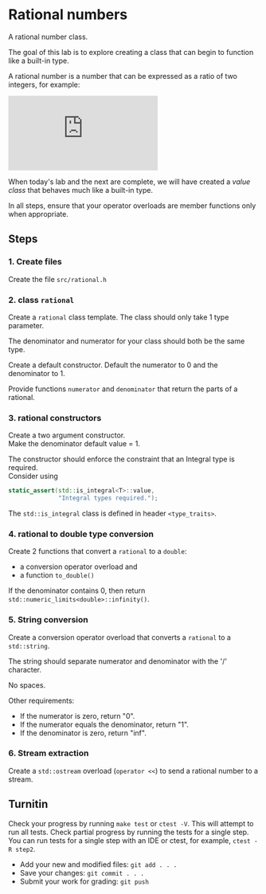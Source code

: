 # Rational numbers

A rational number class.

The goal of this lab is to explore creating a class that can
begin to function like a built-in type.

A rational number is a number that can be expressed as 
a ratio of two integers,
for example:

![1 over 1 , -4 over 7 , or x over y](https://latex.codecogs.com/svg.latex?%5Cfrac%7B1%7D%7B1%7D%2C%20%5Cfrac%7B-4%7D%7B7%7D%2C%20%5Cmathrm%7Bor%7D%20%5Cfrac%7Bx%7D%7By%7D)

When today's lab and the next are complete,
we will have created a *value class*
that behaves much like a built-in type.


In all steps, ensure that your operator overloads are
member functions only when appropriate.

## Steps

### 1. Create files
Create the file `src/rational.h`

### 2. class `rational`
Create a `rational` class template.
The class should only take 1 type parameter.

The denominator and numerator for your class should both be the same type.

Create a default constructor.
Default the numerator to 0 and the denominator to 1.

Provide functions `numerator` and `denominator` that return the
parts of a rational.

### 3. rational constructors
Create a two argument constructor.  
Make the denominator default value = 1.

The constructor should enforce the constraint that an 
Integral type is required.  
Consider using

```cpp
static_assert(std::is_integral<T>::value,
              "Integral types required.");
```

The `std::is_integral` class is defined in header
`<type_traits>`.

### 4. rational to double type conversion
Create 2 functions that convert a `rational` to a `double`:
- a conversion operator overload and
- a function `to_double()`

If the denominator contains 0, then return 
`std::numeric_limits<double>::infinity()`.

### 5. String conversion
Create a conversion operator overload
that converts a `rational` to a `std::string`.

The string should separate numerator and denominator with the '/' character.

No spaces.

Other requirements:
- If the numerator is zero, return "0".
- If the numerator equals the denominator, return "1".
- If the denominator is zero, return "inf".

### 6. Stream extraction
Create a `std::ostream` overload
(`operator <<`) to send a rational number to a stream.

## Turnitin
Check your progress by running `make test` or `ctest -V`.
This will attempt to run all tests.
Check partial progress by running the tests for a single step.
You can run tests for a single step with an IDE or ctest,
for example, `ctest -R step2`.

- Add your new and modified files: `git add . . . `
- Save your changes: `git commit . . . `
- Submit your work for grading: `git push`


